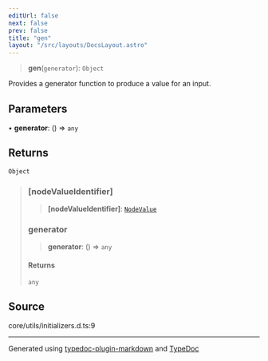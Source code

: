 ```yaml
---
editUrl: false
next: false
prev: false
title: "gen"
layout: "/src/layouts/DocsLayout.astro"
---
```


> **gen**(`generator`): `Object`

Provides a generator function to produce a value for an input.

## Parameters

• **generator**: () => `any`

## Returns

`Object`

> ### [nodeValueIdentifier]
>
> > **[nodeValueIdentifier]**: [`NodeValue`](/api/enumerations/nodevalue/)
>
> ### generator
>
> > **generator**: () => `any`
>
> #### Returns
>
> `any`
>

## Source

core/utils/initializers.d.ts:9

***

Generated using [typedoc-plugin-markdown](https://www.npmjs.com/package/typedoc-plugin-markdown) and [TypeDoc](https://typedoc.org/)
